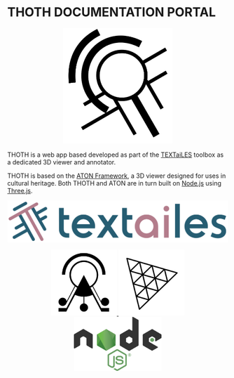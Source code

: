 # THOTH DOCUMENTATION PORTAL

<p align="center">
    <a href = "https://github.com/Xenobii/thoth_v2" target="_blank">
        <img src="/assets/thoth-logo.png" alt="THOTH" width="250"/>
    </a>
</p>

THOTH is a web app based developed as part of the [TEXTaiLES](https://www.echoes-eccch.eu/textailes/) toolbox as a dedicated 3D viewer and annotator.

THOTH is based on the [ATON Framework](https://osiris.itabc.cnr.it/aton/), a 3D viewer designed for uses in cultural heritage. Both THOTH and ATON are in turn built on [Node.js](https://nodejs.org/en) using [Three.js](https://threejs.org/).

<p align="center">
    <a href = "https://www.echoes-eccch.eu/textailes/" target="_blank">
        <img src="assets/Logo-Textailes-Colour-RGB-Hor.png" alt="TEXTaiLES" width="600"/>
    </a>
</p>

<p align="center">
    <a href = "https://osiris.itabc.cnr.it/aton/" target="_blank">
        <img src="/assets/aton-logo.png" alt="ATON" width="150"/>
    </a>
    <a href = "https://threejs.org/" target="_blank">
        <img src="/assets/three.js-logo.png" alt="ATON" width="150"/>
    </a>
    <a href = "https://nodejs.org/en" target="_blank">
        <img src="/assets/Node.js-logo.png" alt="Node.js" width="200"/>
    </a>
</p>